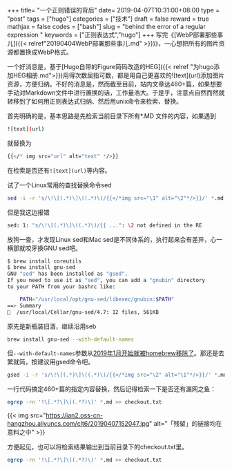 +++
title= "一个正则错误的背后"
date= 2019-04-07T10:31:00+08:00
type = "post"
tags = ["hugo"]
categories = ["技术"]
draft = false
reward = true
mathjax = false
codes = ["bash"]
slug = "behind the error of a regular expression "
keywords = ["正则表达式","hugo"]
+++
写完《[WebP部署那些事儿]({{< relref"20190404WebP部署那些事儿.md" >}})》，一心想把所有的图片资源都置换成WebP格式。

一个好消息是，基于[Hugo自带的Figure简码改造的HEG]({{< relref "为hugo添加HEG相册.md">}})用得次数屈指可数，都是用自己更喜欢的![text]\(url\)添加图片资源，方便归纳。不好的消息是，然而截至目前，站内文章达460+篇，如果想要手动对Markdown文件中进行置换的话，工作量浩大。于是乎，注意点自然而然就转移到了如何用正则表达式归纳、然后用unix命令来检索、替换。
<!--more-->
首先明确的是，基本思路是先检索当前目录下所有*.MD 文件的内容，如果遇到

```bash
![text](url)
```
就替换为

```bash
{{</* img src="url" alt="text" */>}}
```
在检索是否还有`![text](url)`等内容。

试了一个Linux常用的查找替换命令sed

```bash
sed -i -r 's/\!\[(.*)\]\((.*)\)/{{</*img src="\1" alt="\2"*/>}}/' *.md
```
但是我这边报错

```bash
sed: 1: "s/\!\[(.*)\]\((.*)\)/{{ ...": \2 not defined in the RE
```
放狗一查，才发现Linux sed和Mac sed是不同体系的，执行起来会有差异，心一横那就咬牙换GNU sed吧。

```bash
$ brew install coreutils
$ brew install gnu-sed
GNU "sed" has been installed as "gsed".
If you need to use it as "sed", you can add a "gnubin" directory
to your PATH from your bashrc like:

    PATH="/usr/local/opt/gnu-sed/libexec/gnubin:$PATH"
==> Summary
  /usr/local/Cellar/gnu-sed/4.7: 12 files, 561KB
```
原先是新瓶装旧酒，继续沿用seb

```bash
brew install gnu-sed --with-default-names
```
但`--with-default-names`参数从[2019年1月开始就被homebrew移除了][l1]。那还是去繁就简，按建议用gsed命令吧。

```bash
gsed -i -r 's/\!\[(.*)\]\((.*)\)/{{</*img src="\2" alt="\1"*/>}}/' *.md
```

一行代码搞定460+篇的指定内容替换，然后记得检索一下是否还有漏网之鱼：

```bash
egrep -rn '!\[.*?\]\((.*?)\)' *.md >> checkout.txt
```

{{< img src="https://ian2.oss-cn-hangzhou.aliyuncs.com/clt6/20190407152047.jpg" alt="「残留」的链接均在意料之中" >}}

方便起见，也可以将检索结果输出到当前目录下的checkout.txt里。

```bash
egrep -rn '!\[.*?\]\((.*?)\)' *.md >> checkout.txt
```

[l1]: https://github.com/Homebrew/homebrew-core/search?q=default-names%20created%3A2019-01-01..2019-01-10&unscoped_q=default-names%20created%3A2019-01-01..2019-01-10&type=Commits
